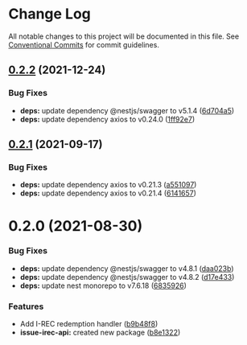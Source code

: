 # Change Log

All notable changes to this project will be documented in this file.
See [Conventional Commits](https://conventionalcommits.org) for commit guidelines.

## [0.2.2](https://github.com/energywebfoundation/origin/compare/@energyweb/issuer-irec-api-client@0.2.1...@energyweb/issuer-irec-api-client@0.2.2) (2021-12-24)


### Bug Fixes

* **deps:** update dependency @nestjs/swagger to v5.1.4 ([6d704a5](https://github.com/energywebfoundation/origin/commit/6d704a56e59550e9076cbf42151045e29579ef88))
* **deps:** update dependency axios to v0.24.0 ([1ff92e7](https://github.com/energywebfoundation/origin/commit/1ff92e7297ff0bcdb54704b327f1e3d719e9e029))





## [0.2.1](https://github.com/energywebfoundation/origin/compare/@energyweb/issuer-irec-api-client@0.2.0...@energyweb/issuer-irec-api-client@0.2.1) (2021-09-17)


### Bug Fixes

* **deps:** update dependency axios to v0.21.3 ([a551097](https://github.com/energywebfoundation/origin/commit/a551097195e4cbc2cddc7cc4329bea76ae203158))
* **deps:** update dependency axios to v0.21.4 ([6141657](https://github.com/energywebfoundation/origin/commit/6141657651a0212d45a6d09511916d4a247aeb25))





# 0.2.0 (2021-08-30)


### Bug Fixes

* **deps:** update dependency @nestjs/swagger to v4.8.1 ([daa023b](https://github.com/energywebfoundation/origin/commit/daa023bdcd20b78aa3dd8af966c8127b57b9d9ad))
* **deps:** update dependency @nestjs/swagger to v4.8.2 ([d17e433](https://github.com/energywebfoundation/origin/commit/d17e433f1fa2a07ea50bd26b423652670436c6ae))
* **deps:** update nest monorepo to v7.6.18 ([6835926](https://github.com/energywebfoundation/origin/commit/6835926dff7764d275b2006084e344c37948b7fa))


### Features

* Add I-REC redemption handler ([b9b48f8](https://github.com/energywebfoundation/origin/commit/b9b48f84da81b87f4401ac872ccccaf3f66798b1))
* **issue-irec-api:** created new package ([b8e1322](https://github.com/energywebfoundation/origin/commit/b8e132295c8fb6f22974b824f34fa0d00951881d))
